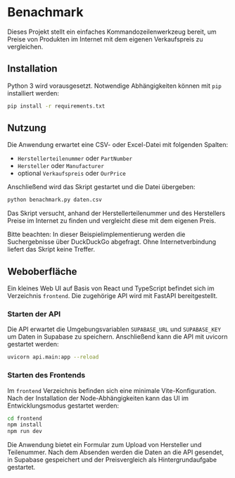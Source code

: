 # Benachmark

Dieses Projekt stellt ein einfaches Kommandozeilenwerkzeug bereit, um Preise von Produkten im Internet mit dem eigenen Verkaufspreis zu vergleichen.

## Installation

Python 3 wird vorausgesetzt. Notwendige Abhängigkeiten können mit `pip` installiert werden:

```bash
pip install -r requirements.txt
```

## Nutzung

Die Anwendung erwartet eine CSV- oder Excel-Datei mit folgenden Spalten:

- `Herstellerteilenummer` oder `PartNumber`
- `Hersteller` oder `Manufacturer`
- optional `Verkaufspreis` oder `OurPrice`

Anschließend wird das Skript gestartet und die Datei übergeben:

```bash
python benachmark.py daten.csv
```

Das Skript versucht, anhand der Herstellerteilenummer und des Herstellers Preise im Internet zu finden und vergleicht diese mit dem eigenen Preis.

Bitte beachten: In dieser Beispielimplementierung werden die Suchergebnisse über DuckDuckGo abgefragt. Ohne Internetverbindung liefert das Skript keine Treffer.

## Weboberfläche

Ein kleines Web UI auf Basis von React und TypeScript befindet sich im Verzeichnis `frontend`. Die zugehörige API wird mit FastAPI bereitgestellt.

### Starten der API

Die API erwartet die Umgebungsvariablen `SUPABASE_URL` und `SUPABASE_KEY` um Daten in Supabase zu speichern. Anschließend kann die API mit uvicorn gestartet werden:

```bash
uvicorn api.main:app --reload
```

### Starten des Frontends

Im `frontend` Verzeichnis befinden sich eine minimale Vite-Konfiguration. Nach der Installation der Node-Abhängigkeiten kann das UI im Entwicklungsmodus gestartet werden:

```bash
cd frontend
npm install
npm run dev
```

Die Anwendung bietet ein Formular zum Upload von Hersteller und Teilenummer. Nach dem Absenden werden die Daten an die API gesendet, in Supabase gespeichert und der Preisvergleich als Hintergrundaufgabe gestartet.
